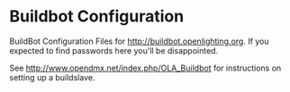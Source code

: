 Buildbot Configuration
======================

BuildBot Configuration Files for http://buildbot.openlighting.org. If you expected to find passwords
here you'll be disappointed.

See http://www.opendmx.net/index.php/OLA_Buildbot for instructions on setting up a buildslave.
